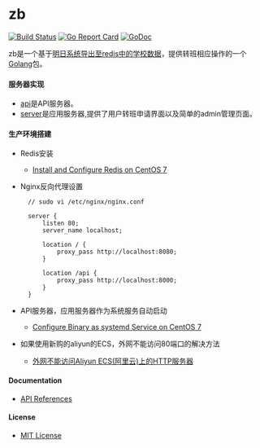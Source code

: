 # zb

[![Build Status](https://travis-ci.org/shchnmz/zb.svg?branch=master)](https://travis-ci.org/shchnmz/zb)
[![Go Report Card](https://goreportcard.com/badge/github.com/shchnmz/zb)](https://goreportcard.com/report/github.com/shchnmz/zb)
[![GoDoc](https://godoc.org/github.com/shchnmz/zb?status.svg)](https://godoc.org/github.com/shchnmz/zb)

zb是一个基于[明日系统导出至redis中的学校数据](https://github.com/shchnmz/ming)，提供转班相应操作的一个[Golang](https://golang.org)包。

#### 服务器实现
* [api](./api)是API服务器。
* [server](./server)是应用服务器,提供了用户转班申请界面以及简单的admin管理页面。

#### 生产环境搭建
* Redis安装
  * [Install and Configure Redis on CentOS 7](https://github.com/northbright/Notes/blob/master/Redis/Install/Install_and_Config_Redis_on_CentOS.md)
* Nginx反向代理设置

        // sudo vi /etc/nginx/nginx.conf

        server {
            listen 80;
            server_name localhost;

            location / {
                proxy_pass http://localhost:8080;
            }

            location /api {
                proxy_pass http://localhost:8000;
            }
        }

* API服务器，应用服务器作为系统服务自动启动
  * [Configure Binary as systemd Service on CentOS 7](https://github.com/northbright/Notes/blob/master/Linux/CentOS/service/config-binary-as-systemd-service-on-centos-7/config-binary-as-systemd-service-on-centos-7.md)

* 如果使用新购的aliyun的ECS，外网不能访问80端口的解决方法
  * [外网不能访问Aliyun ECS(阿里云)上的HTTP服务器](https://github.com/northbright/Notes/blob/master/aliyun/can-not-access-http-server-on-aliyun-ecs.md)

#### Documentation
* [API References](https://godoc.org/github.com/shchnmz/zb)

#### License
* [MIT License](LICENSE)
